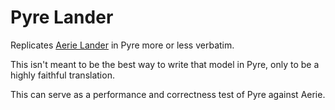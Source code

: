 # Pyre Lander

Replicates [Aerie Lander](https://github.com/NASA-AMMOS/aerie-lander) in Pyre more or less verbatim.

This isn't meant to be the best way to write that model in Pyre, only to be a highly faithful translation.

This can serve as a performance and correctness test of Pyre against Aerie.
